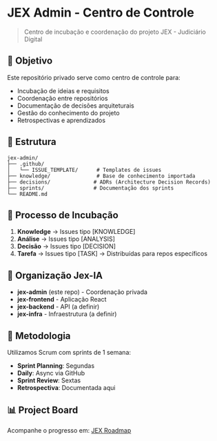 # JEX Admin - Centro de Controle

> Centro de incubação e coordenação do projeto JEX - Judiciário Digital

## 🎯 Objetivo

Este repositório privado serve como centro de controle para:
- Incubação de ideias e requisitos
- Coordenação entre repositórios
- Documentação de decisões arquiteturais
- Gestão do conhecimento do projeto
- Retrospectivas e aprendizados

## 📂 Estrutura

```
jex-admin/
├── .github/
│   └── ISSUE_TEMPLATE/      # Templates de issues
├── knowledge/               # Base de conhecimento importada
├── decisions/              # ADRs (Architecture Decision Records)
├── sprints/                # Documentação dos sprints
└── README.md
```

## 🔄 Processo de Incubação

1. **Knowledge** → Issues tipo [KNOWLEDGE]
2. **Análise** → Issues tipo [ANALYSIS]
3. **Decisão** → Issues tipo [DECISION]
4. **Tarefa** → Issues tipo [TASK] → Distribuídas para repos específicos

## 🏢 Organização Jex-IA

- **jex-admin** (este repo) - Coordenação privada
- **jex-frontend** - Aplicação React
- **jex-backend** - API (a definir)
- **jex-infra** - Infraestrutura (a definir)

## 🚀 Metodologia

Utilizamos Scrum com sprints de 1 semana:
- **Sprint Planning**: Segundas
- **Daily**: Async via GitHub
- **Sprint Review**: Sextas
- **Retrospectiva**: Documentada aqui

## 📊 Project Board

Acompanhe o progresso em: [JEX Roadmap](https://github.com/orgs/Jex-IA/projects)
